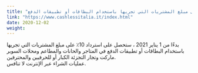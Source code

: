 ```yaml
---
title: "استرداد النقود - استرداد 10٪ على مبلغ المشتريات التي تجريها باستخدام البطاقات أو تطبيقات الدفع"
link: "https://www.cashlessitalia.it/index.html"
date: 2020-12-02
weight: 
---
```


بدءًا من 1 يناير 2021 ، ستحصل على استرداد 10٪ على مبلغ المشتريات التي تجريها باستخدام البطاقات أو تطبيقات الدفع في المتاجر والحانات والمطاعم ومحلات السوبر ماركت وتجار التجزئة الكبار أو للحرفيين والمحترفين.  
عمليات الشراء عبر الإنترنت لا تنافس.
